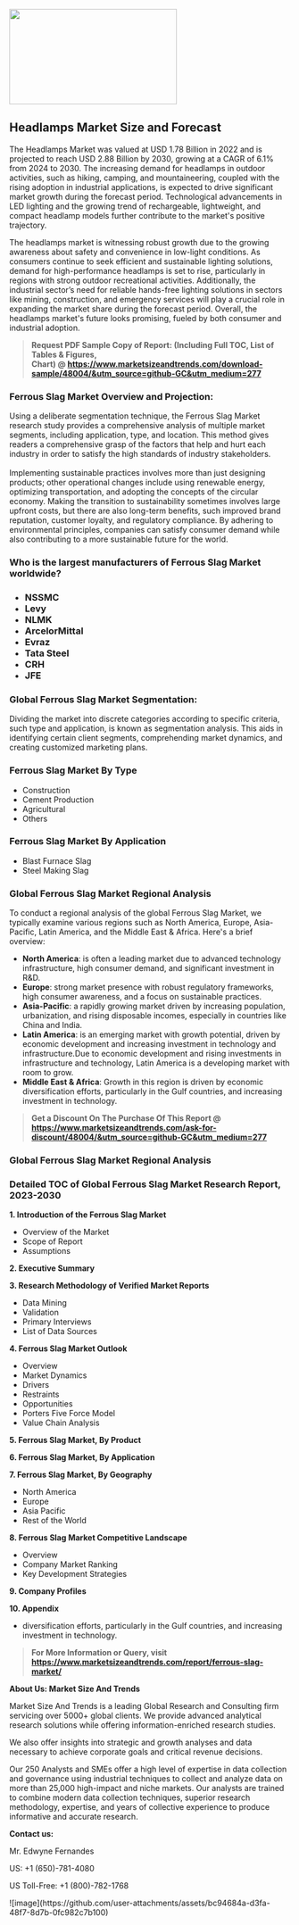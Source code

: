<p><img class="alignnone size-medium wp-image-20088" src="https://ffe5etoiles.com/wp-content/uploads/2024/12/MST1-300x171.png" alt="" width="300" height="171" /></p><h2>Headlamps Market Size and Forecast</h2><p>The Headlamps Market was valued at USD 1.78 Billion in 2022 and is projected to reach USD 2.88 Billion by 2030, growing at a CAGR of 6.1% from 2024 to 2030. The increasing demand for headlamps in outdoor activities, such as hiking, camping, and mountaineering, coupled with the rising adoption in industrial applications, is expected to drive significant market growth during the forecast period. Technological advancements in LED lighting and the growing trend of rechargeable, lightweight, and compact headlamp models further contribute to the market's positive trajectory.</p><p>The headlamps market is witnessing robust growth due to the growing awareness about safety and convenience in low-light conditions. As consumers continue to seek efficient and sustainable lighting solutions, demand for high-performance headlamps is set to rise, particularly in regions with strong outdoor recreational activities. Additionally, the industrial sector’s need for reliable hands-free lighting solutions in sectors like mining, construction, and emergency services will play a crucial role in expanding the market share during the forecast period. Overall, the headlamps market's future looks promising, fueled by both consumer and industrial adoption.</p></p><blockquote id="" class=""><strong>Request PDF Sample Copy of Report: (Including Full TOC, List of Tables &amp; Figures, Chart)&nbsp;@&nbsp;<strong><a href="https://www.marketsizeandtrends.com/download-sample/48004/&utm_source=github-GC&utm_medium=277" target="_blank">https://www.marketsizeandtrends.com/download-sample/48004/&utm_source=github-GC&utm_medium=277</a></strong></strong></blockquote><h3 id="" class="">Ferrous Slag Market&nbsp;Overview and Projection:</h3><p id="" class="">Using a deliberate segmentation technique, the Ferrous Slag Market research study provides a comprehensive analysis of multiple market segments, including application, type, and location. This method gives readers a comprehensive grasp of the factors that help and hurt each industry in order to satisfy the high standards of industry stakeholders. <br /> <br />Implementing sustainable practices involves more than just designing products; other operational changes include using renewable energy, optimizing transportation, and adopting the concepts of the circular economy. Making the transition to sustainability sometimes involves large upfront costs, but there are also long-term benefits, such improved brand reputation, customer loyalty, and regulatory compliance. By adhering to environmental principles, companies can satisfy consumer demand while also contributing to a more sustainable future for the world.</p><h3 id="" class="">Who is the largest manufacturers of&nbsp;Ferrous Slag Market worldwide?</h3><h3 class=""><p><ul><li>NSSMC </li><li> Levy </li><li> NLMK </li><li> ArcelorMittal </li><li> Evraz </li><li> Tata Steel </li><li> CRH </li><li> JFE</li></ul></p></h3><h3 id="" class="">Global&nbsp;Ferrous Slag Market Segmentation:</h3><p id="" class="">Dividing the market into discrete categories according to specific criteria, such type and application, is known as segmentation analysis. This aids in identifying certain client segments, comprehending market dynamics, and creating customized marketing plans.</p><h3 id="" class="">Ferrous Slag Market&nbsp;By Type</h3><p><p><ul><li>Construction </li><li> Cement Production </li><li> Agricultural </li><li> Others</p></li></ul></p></p><h3 id="" class="">Ferrous Slag Market&nbsp;By Application</h3><p class=""><p><ul><li>Blast Furnace Slag </li><li> Steel Making Slag</li></ul></p></p><h3 id="" class="">Global Ferrous Slag Market Regional Analysis</h3><p id="" class="">To conduct a regional analysis of the global Ferrous Slag Market, we typically examine various regions such as North America, Europe, Asia-Pacific, Latin America, and the Middle East &amp; Africa. Here's a brief overview:</p><ul><li><strong>North America</strong>: is often a leading market due to advanced technology infrastructure, high consumer demand, and significant investment in R&amp;D.</li><li><strong>Europe</strong>: strong market presence with robust regulatory frameworks, high consumer awareness, and a focus on sustainable practices.</li><li><strong>Asia-Pacific</strong>: a rapidly growing market driven by increasing population, urbanization, and rising disposable incomes, especially in countries like China and India.</li><li><strong>Latin America</strong>: is an emerging market with growth potential, driven by economic development and increasing investment in technology and infrastructure.Due to economic development and rising investments in infrastructure and technology, Latin America is a developing market with room to grow.</li><li><strong>Middle East &amp; Africa</strong>: Growth in this region is driven by economic diversification efforts, particularly in the Gulf countries, and increasing investment in technology.</li></ul><blockquote id="" class=""><strong>Get a Discount On The Purchase Of This Report @ <strong><a href="https://www.marketsizeandtrends.com/ask-for-discount/48004/&utm_source=github-GC&utm_medium=277" target="_blank">https://www.marketsizeandtrends.com/ask-for-discount/48004/&utm_source=github-GC&utm_medium=277</a></strong></strong></blockquote><h3 id="" class="">Global Ferrous Slag Market Regional Analysis</h3><h3 id="" class="">Detailed TOC of Global Ferrous Slag Market Research Report, 2023-2030</h3><p id="" class=""><strong>1. Introduction of the Ferrous Slag Market</strong></p><ul><li>Overview of the Market</li><li>Scope of Report</li><li>Assumptions</li></ul><p id="" class=""><strong>2. Executive Summary</strong></p><p id="" class=""><strong>3. Research Methodology of Verified Market Reports</strong></p><ul><li>Data Mining</li><li>Validation</li><li>Primary Interviews</li><li>List of Data Sources</li></ul><p id="" class=""><strong>4. Ferrous Slag Market Outlook</strong></p><ul><li>Overview</li><li>Market Dynamics</li><li>Drivers</li><li>Restraints</li><li>Opportunities</li><li>Porters Five Force Model</li><li>Value Chain Analysis</li></ul><p id="" class=""><strong>5. Ferrous Slag Market, By Product</strong></p><p id="" class=""><strong>6. Ferrous Slag Market, By Application</strong></p><p id="" class=""><strong>7. Ferrous Slag Market, By Geography</strong></p><ul><li>North America</li><li>Europe</li><li>Asia Pacific</li><li>Rest of the World</li></ul><p id="" class=""><strong>8. Ferrous Slag Market Competitive Landscape</strong></p><ul><li>Overview</li><li>Company Market Ranking</li><li>Key Development Strategies</li></ul><p id="" class=""><strong>9. Company Profiles</strong></p><p id="" class=""><strong>10. Appendix</strong></p><ul><li>diversification efforts, particularly in the Gulf countries, and increasing investment in technology.</li></ul><blockquote id="" class=""><strong>For More Information or Query, visit <strong><strong><a href="https://www.marketsizeandtrends.com/report/ferrous-slag-market/" target="_blank">https://www.marketsizeandtrends.com/report/ferrous-slag-market/</a></strong></strong></strong></blockquote><p id="" class=""><strong>About Us: Market Size And Trends</strong></p><p id="" class="">Market Size And Trends is a leading Global Research and Consulting firm servicing over 5000+ global clients. We provide advanced analytical research solutions while offering information-enriched research studies.</p><p id="" class="">We also offer insights into strategic and growth analyses and data necessary to achieve corporate goals and critical revenue decisions.</p><p id="" class="">Our 250 Analysts and SMEs offer a high level of expertise in data collection and governance using industrial techniques to collect and analyze data on more than 25,000 high-impact and niche markets. Our analysts are trained to combine modern data collection techniques, superior research methodology, expertise, and years of collective experience to produce informative and accurate research.</p><p id="" class=""><strong>Contact us:</strong></p><p id="" class="">Mr. Edwyne Fernandes</p><p id="" class="">US: +1 (650)-781-4080</p><p id="" class="">US Toll-Free: +1 (800)-782-1768</p>
![image](https://github.com/user-attachments/assets/bc94684a-d3fa-48f7-8d7b-0fc982c7b100)
